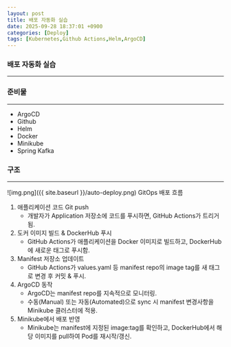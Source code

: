```yaml
---
layout: post
title: 배포 자동화 실습
date: 2025-09-28 18:37:01 +0900
categories: [Deploy]
tags: [Kubernetes,Github Actions,Helm,ArgoCD]
---
```


### 배포 자동화 실습

---

### 준비물

---

- ArgoCD
- Github
- Helm
- Docker
- Minikube
- Spring Kafka

### 구조

---
![img.png]({{ site.baseurl }}/auto-deploy.png)
GitOps 배포 흐름
1. 애플리케이션 코드 Git push
   - 개발자가 Application 저장소에 코드를 푸시하면, GitHub Actions가 트리거됨.
2. 도커 이미지 빌드 & DockerHub 푸시
   - GitHub Actions가 애플리케이션을 Docker 이미지로 빌드하고, DockerHub에 새로운 태그로 푸시함.
3. Manifest 저장소 업데이트
   - GitHub Actions가 values.yaml 등 manifest repo의 image tag를 새 태그로 변경 후 커밋 & 푸시.
4. ArgoCD 동작
   - ArgoCD는 manifest repo를 지속적으로 모니터링.
   - 수동(Manual) 또는 자동(Automated)으로 sync 시 manifest 변경사항을 Minikube 클러스터에 적용.
5. Minikube에서 배포 반영
   - Minikube는 manifest에 지정된 image:tag를 확인하고, DockerHub에서 해당 이미지를 pull하여 Pod를 재시작/갱신.
